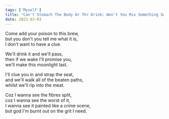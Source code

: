 ```yaml
---
tags: ['Myself']
title: "Can't Stomach The Body Or Thr Drink: Won't You Mix Something Sweeter, Honey"
date: 2023-03-03
---
```


Come add your poison to this brew,  
but you don't you tell me what it is,  
I don't want to have a clue.

We'll drink it and we'll pass,  
then if we wake I'll promise you,  
we'll make this moonlight last.

I'll clue you in and strap the seat,  
and we'll walk all of the beaten paths,  
whilst we'll rip into the meat.

Coz I wanna see the fibres split,  
coz I wanna see the worst of it,  
I wanna see it painted like a crime scene,  
but god I'm burnt out on the grit I need.  
